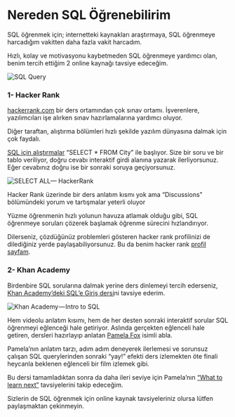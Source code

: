 # Nereden SQL Öğrenebilirim

SQL öğrenmek için; internetteki kaynakları araştırmaya, SQL öğrenmeye harcadığım vakitten daha fazla vakit harcadım.

Hızlı, kolay ve motivasyonu kaybetmeden SQL öğrenmeye yardımcı olan, benim tercih ettiğim 2 online kaynağı tavsiye edeceğim.

![SQL Query](https://cdn-images-1.medium.com/max/1600/1*FuzgwDot-pfST9kALFm0Sg.png)

### **1- Hacker Rank**

[hackerrank.com](http://hackerrank.com/) bir ders ortamından çok sınav ortamı. İşverenlere, yazılımcıları işe alırken sınav hazırlamalarına yardımcı oluyor.

Diğer taraftan, alıştırma bölümleri hızlı şekilde yazılım dünyasına dalmak için çok faydalı.

[SQL için alıştırmalar](https://www.hackerrank.com/domains/sql) “SELECT \* FROM City” ile başlıyor. Size bir soru ve bir tablo veriliyor, doğru cevabı interaktif girdi alanına yazarak ilerliyorsunuz. Eğer cevabınız doğru ise bir sonraki soruya geçiyorsunuz.

![SELECT ALL&#x2014; HackerRank](https://cdn-images-1.medium.com/max/1600/1*XhRxJpyyz9DFdGM4vCWZNw.png)

Hacker Rank üzerinde bir ders anlatım kısmı yok ama “Discussions” bölümündeki yorum ve tartışmalar yeterli oluyor

Yüzme öğrenmenin hızlı yolunun havuza atlamak olduğu gibi, SQL öğrenmeye soruları çözerek başlamak öğrenme sürecini hızlandırıyor.

Dilerseniz, çözdüğünüz problemleri gösteren hacker rank profilinizi de dilediğiniz yerde paylaşabiliyorsunuz. Bu da benim hacker rank [profil sayfam](https://www.hackerrank.com/kurtulussahin).

### 2- Khan Academy

Birdenbire SQL sorularına dalmak yerine ders dinlemeyi tercih ederseniz, [Khan Academy’deki SQL’e Giriş dersi](https://www.khanacademy.org/computing/computer-programming/sql/)ni tavsiye ederim.

![Khan Academy&#x200A;&#x2014;&#x200A;Intro to SQL](https://cdn-images-1.medium.com/max/2000/1*_NJiCNS0qP8nodnEqG1BOQ.png)

Hem videolu anlatım kısımı, hem de her desten sonraki interaktif sorular SQL öğrenmeyi eğlenceği hale getiriyor. Aslında gerçekten eğlenceli hale getiren, dersleri hazırlayıp anlatan [Pamela Fox](https://medium.com/@pamelafox) isimli abla.

Pamela’nın anlatım tarzı, adım adım deneyerek ilerlemesi ve sorunsuz çalışan SQL querylerinden sonraki “yay!” efekti ders izlemekten öte finali heycanla beklenen eğlenceli bir film izlemek gibi.

Bu dersi tamamladıktan sonra da daha ileri seviye için Pamela’nın [“What to learn next”](https://www.khanacademy.org/computing/computer-programming/sql/further-learning-in-sql/a/further-learning-in-sql-what-to-learn-next) tavsiyelerini takip edeceğim.



Sizlerin de SQL öğrenmek için online kaynak tavsiyeleriniz olursa lütfen paylaşmaktan çekinmeyin.

